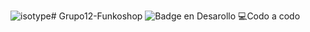 ![isotype](https://github.com/claumiranda/Grupo12-Funkoshop/assets/133828623/a69e26d2-7927-4a29-8dbb-9a2633fa6946)# Grupo12-Funkoshop
![Badge en Desarollo](https://img.shields.io/badge/STATUS-EN%20DESAROLLO-green)
:computer:Codo a codo
